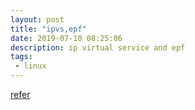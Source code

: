 ```yaml
---
layout: post
title: "ipvs,epf"
date: 2019-07-10 08:25:06
description: ip virtual service and epf
tags:
 - linux
---
```


[refer](https://cilium.io/blog/2018/04/17/why-is-the-kernel-community-replacing-iptables/)

```
```

